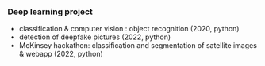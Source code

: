 ### Deep learning project  
- classification & computer vision : object recognition (2020, python)
- detection of deepfake pictures (2022, python)
- McKinsey hackathon: classification and segmentation of satellite images & webapp (2022, python)
